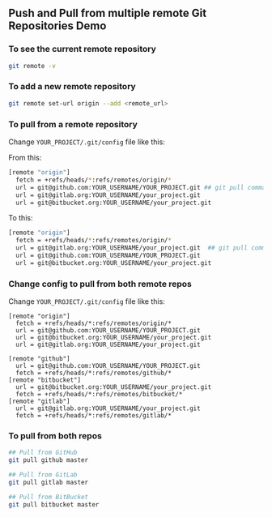 ## Push and Pull from multiple remote Git Repositories Demo

### To see the current remote repository

```bash
git remote -v
```

### To add a new remote repository

```bash
git remote set-url origin --add <remote_url>
```

### To pull from a remote repository

Change `YOUR_PROJECT/.git/config` file like this:

From this:

```bash
[remote "origin"]
  fetch = +refs/heads/*:refs/remotes/origin/*
  url = git@github.com:YOUR_USERNAME/YOUR_PROJECT.git ## git pull command will pull from this repo from GitHub
  url = git@gitlab.org:YOUR_USERNAME/your_project.git
  url = git@bitbucket.org:YOUR_USERNAME/your_project.git
```

To this:

```bash
[remote "origin"]
  fetch = +refs/heads/*:refs/remotes/origin/*
  url = git@gitlab.org:YOUR_USERNAME/your_project.git  ## git pull command will pull from this repo from gitlab
  url = git@github.com:YOUR_USERNAME/YOUR_PROJECT.git
  url = git@bitbucket.org:YOUR_USERNAME/your_project.git
```

### Change config to pull from both remote repos

Change `YOUR_PROJECT/.git/config` file like this:

```
[remote "origin"]
  fetch = +refs/heads/*:refs/remotes/origin/*
  url = git@github.com:YOUR_USERNAME/YOUR_PROJECT.git
  url = git@bitbucket.org:YOUR_USERNAME/your_project.git
  url = git@gitlab.org:YOUR_USERNAME/your_project.git

[remote "github"]
  url = git@github.com:YOUR_USERNAME/YOUR_PROJECT.git
  fetch = +refs/heads/*:refs/remotes/github/*
[remote "bitbucket"]
  url = git@bitbucket.org:YOUR_USERNAME/your_project.git
  fetch = +refs/heads/*:refs/remotes/bitbucket/*
[remote "gitlab"]
  url = git@gitlab.org:YOUR_USERNAME/your_project.git
  fetch = +refs/heads/*:refs/remotes/gitlab/*
```

### To pull from both repos

```bash
## Pull from GitHub
git pull github master

## Pull from GitLab
git pull gitlab master

## Pull from BitBucket
git pull bitbucket master
```
